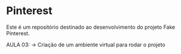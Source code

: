 # Pinterest
Este é um repositório destinado ao desenvolvimento do projeto Fake Pinterest. 

AULA 03:
    -> Criação de um ambiente virtual para rodar o projeto 